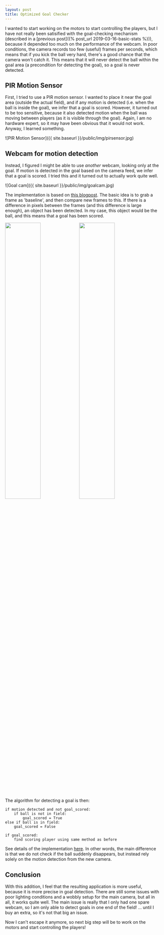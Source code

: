 ```yaml
---
layout: post
title: Optimized Goal Checker
---
```


I wanted to start working on the motors to start controlling the players, but I have not really been satisified with the goal-checking mechanism (described in a [previous post]({% post_url 2019-03-16-basic-stats %})), because it depended too much on the performance of the webcam. In poor conditions, the camera records too few (useful) frames per seconds, which means that if you kick the ball very hard, there's a good chance that the camera won't catch it. This means that it will never detect the ball within the goal area (a precondition for detecting the goal), so a goal is never detected. 

## PIR Motion Sensor
First, I tried to use a PIR motion sensor. I wanted to place it near the goal area (outside the actual field), and if any motion is detected (i.e. when the ball is inside the goal), we infer that a goal is scored. However, it turned out to be too sensitive, because it also detected motion when the ball was moving between players (as it is visible through the goal). Again, I am no hardware expert, so it may have been obvious that it would not work. Anyway, I learned something. 

![PIR Motion Sensor]({{ site.baseurl }}/public/img/pirsensor.jpg)

## Webcam for motion detection
Instead, I figured I might be able to use *another* webcam, looking only at the goal. If motion is detected in the goal based on the camera feed, we infer that a goal is scored. I tried this and it turned out to actually work quite well.

![Goal cam]({{ site.baseurl }}/public/img/goalcam.jpg)

The implementation is based on [this blogpost](https://www.pyimagesearch.com/2015/05/25/basic-motion-detection-and-tracking-with-python-and-opencv/). The basic idea is to grab a frame as 'baseline', and then compare new frames to this. If there is a difference in pixels between the frames (and this difference is large enough), an object has been detected. In my case, this object would be the ball, and this means that a goal has been scored. 

<div>
    <img src="{{ site.baseurl }}/public/img/goalcam_raw.jpg" style="width: 48%; float: left" />
    <img src="{{ site.baseurl }}/public/img/goalcam_diff.png" style="width: 48%; float: left" />
</div>
<p style="clear: both;">The algorithm for detecting a goal is then:</p>

```
if motion detected and not goal_scored:
    if ball is not in field:
        goal_scored = True
else if ball is in field:
    goal_scored = False

if goal_scored:
    find scoring player using same method as before
```

See details of the implementation [here](https://github.com/andreasschmidtjensen/tablesoccer/commit/9d3e2ad38b210d218ea8d3682fbc39f262ab6ee4). In other words, the main difference is that we do not check if the ball suddenly disappears, but instead rely solely on the motion detection from the new camera. 

## Conclusion
With this addition, I feel that the resulting application is more useful, because it is more precise in goal detection. There are still some issues with poor lighting conditions and a wobbly setup for the main camera, but all in all, it works quite well. The main issue is really that I only had one spare webcam, so I am only able to detect goals in one end of the field! ... until I buy an extra, so it's not that big an issue.

Now I can't escape it anymore, so next big step will be to work on the motors and start controlling the players!